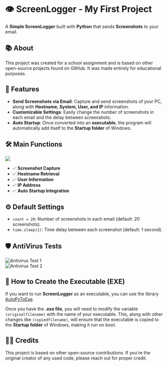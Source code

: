 # 👁️ **ScreenLogger** - My First Project

A **Simple ScreenLogger** built with **Python** that sends **Screenshots** to your email.

## 📚 About

This project was created for a school assignment and is based on other open-source projects found on GitHub. It was made entirely for educational purposes.

## 🔧 Features

- **Send Screenshots via Email**: Capture and send screenshots of your PC, along with **Hostname, System, User, and IP** information.
- **Customizable Settings**: Easily change the number of screenshots in each email and the delay between screenshots.
- **Auto Startup**: Once converted into an **executable**, the program will automatically add itself to the **Startup folder** of Windows.
  
## 🛠️ **Main Functions**
<img src="https://github.com/user-attachments/assets/54deb6db-15dd-4f27-bb21-49e410000769" />

- ✅ **Screenshot Capture**
- ✅ **Hostname Retrieval**
- ✅ **User Information**
- ✅ **IP Address**
- ✅ **Auto Startup Integration**

## ⚙️ **Default Settings**

- `count = 20`: Number of screenshots in each email (default: 20 screenshots).
- `time.sleep(1)`: Time delay between each screenshot (default: 1 second).

## 🛡️ **AntiVirus Tests**

![Antivirus Test 1](https://github.com/user-attachments/assets/9bddf949-9f72-4810-b819-be4c866aee9e)  
![Antivirus Test 2](https://github.com/user-attachments/assets/e5bb72a7-e698-4806-9774-933af345e2e6)

## 💾 **How to Create the Executable (EXE)**

If you want to run **ScreenLogger** as an executable, you can use the library [AutoPyToExe](https://pypi.org/project/auto-py-to-exe/).

Once you have the **.exe file**, you will need to modify the variable `(originalfilename)` with the name of your executable. This, along with other changes like `(copiedfilename)`, will ensure that the executable is copied to the **Startup folder** of Windows, making it run on boot.

## 👨‍💻 **Credits**

This project is based on other open-source contributions. If you're the original creator of any used code, please reach out for proper credit.
